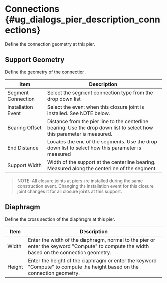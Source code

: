 Connections {#ug_dialogs_pier_description_connections}
==============================================
Define the connection geometry at this pier.

Support Geometry
-----------------
Define the geometry of the connection.

Item | Description
-----|-----------
Segment Connection | Select the segment connection type from the drop down list
Installation Event | Select the event when this closure joint is installed. See NOTE below. 
Bearing Offset | Distance from the pier line to the centerline bearing. Use the drop down list to select how this parameter is measured.
End Distance | Locates the end of the segments. Use the drop down list to select how this parameter is measured
Support Width | Width of the support at the centerline bearing. Measured along the centerline of the segment. 

> NOTE: All closure joints at piers are installed during the same construction event. Changing the installation event for this closure joint changes it for all closure joints at this support. 

Diaphragm
------------
Define the cross section of the diaphragm at this pier.

Item | Description
-----|-----------
Width | Enter the width of the diaphragm, normal to the pier or enter the keyword "Compute" to compute the width based on the connection geometry.
Height | Enter the height of the diaphragm or enter the keyword "Compute" to compute the height based on the connection geometry.
